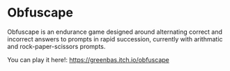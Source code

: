 # Obfuscape

Obfuscape is an endurance game designed around alternating correct and incorrect answers to prompts in rapid succession, currently with arithmatic and rock-paper-scissors prompts. 

You can play it here!: https://greenbas.itch.io/obfuscape
